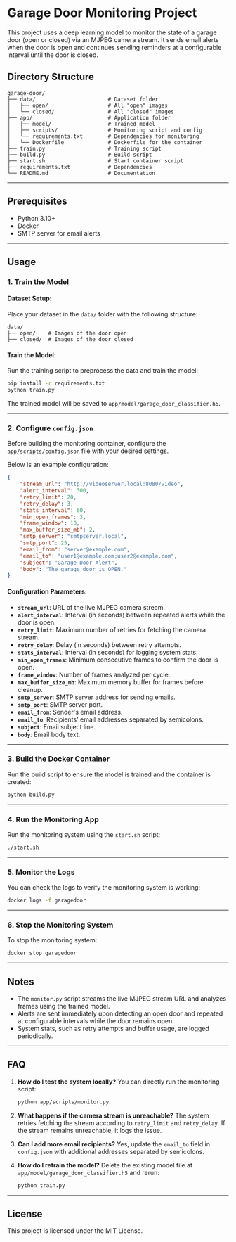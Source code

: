 # Garage Door Monitoring Project

This project uses a deep learning model to monitor the state of a garage door (open or closed) via an MJPEG camera stream.
It sends email alerts when the door is open and continues sending reminders at a configurable interval until the door is closed.

## Directory Structure

```
garage-door/
├── data/                       # Dataset folder
│   ├── open/                   # All "open" images
│   └── closed/                 # All "closed" images
├── app/                        # Application folder
│   ├── model/                  # Trained model
│   ├── scripts/                # Monitoring script and config
│   └── requirements.txt        # Dependencies for monitoring
│   └── Dockerfile              # Dockerfile for the container
├── train.py                    # Training script
├── build.py                    # Build script
├── start.sh                    # Start container script
├── requirements.txt            # Dependencies
└── README.md                   # Documentation
```

---

## Prerequisites

- Python 3.10+
- Docker
- SMTP server for email alerts

---

## Usage

### 1. Train the Model

#### Dataset Setup:
Place your dataset in the `data/` folder with the following structure:
```
data/
├── open/    # Images of the door open
├── closed/  # Images of the door closed
```

#### Train the Model:
Run the training script to preprocess the data and train the model:
```bash
pip install -r requirements.txt
python train.py
```

The trained model will be saved to `app/model/garage_door_classifier.h5`.

---

### 2. Configure `config.json`

Before building the monitoring container, configure the `app/scripts/config.json` file with your desired settings.

Below is an example configuration:

```json
{
    "stream_url": "http://videoserver.local:8080/video",
    "alert_interval": 300,
    "retry_limit": 20,
    "retry_delay": 3,
    "stats_interval": 60,
    "min_open_frames": 3,
    "frame_window": 10,
    "max_buffer_size_mb": 2,
    "smtp_server": "smtpserver.local",
    "smtp_port": 25,
    "email_from": "server@example.com",
    "email_to": "user1@example.com;user2@example.com",
    "subject": "Garage Door Alert",
    "body": "The garage door is OPEN."
}
```

#### Configuration Parameters:
- **`stream_url`**: URL of the live MJPEG camera stream.
- **`alert_interval`**: Interval (in seconds) between repeated alerts while the door is open.
- **`retry_limit`**: Maximum number of retries for fetching the camera stream.
- **`retry_delay`**: Delay (in seconds) between retry attempts.
- **`stats_interval`**: Interval (in seconds) for logging system stats.
- **`min_open_frames`**: Minimum consecutive frames to confirm the door is open.
- **`frame_window`**: Number of frames analyzed per cycle.
- **`max_buffer_size_mb`**: Maximum memory buffer for frames before cleanup.
- **`smtp_server`**: SMTP server address for sending emails.
- **`smtp_port`**: SMTP server port.
- **`email_from`**: Sender's email address.
- **`email_to`**: Recipients' email addresses separated by semicolons.
- **`subject`**: Email subject line.
- **`body`**: Email body text.

---

### 3. Build the Docker Container

Run the build script to ensure the model is trained and the container is created:
```bash
python build.py
```

---

### 4. Run the Monitoring App

Run the monitoring system using the `start.sh` script:
```bash
./start.sh
```

---

### 5. Monitor the Logs

You can check the logs to verify the monitoring system is working:
```bash
docker logs -f garagedoor
```

---

### 6. Stop the Monitoring System

To stop the monitoring system:
```bash
docker stop garagedoor
```

---

## Notes

- The `monitor.py` script streams the live MJPEG stream URL and analyzes frames using the trained model.
- Alerts are sent immediately upon detecting an open door and repeated at configurable intervals while the door remains open.
- System stats, such as retry attempts and buffer usage, are logged periodically.

---

## FAQ

1. **How do I test the system locally?**
   You can directly run the monitoring script:
   ```bash
   python app/scripts/monitor.py
   ```

2. **What happens if the camera stream is unreachable?**
   The system retries fetching the stream according to `retry_limit` and `retry_delay`. If the stream remains unreachable, it logs the issue.

3. **Can I add more email recipients?**
   Yes, update the `email_to` field in `config.json` with additional addresses separated by semicolons.

4. **How do I retrain the model?**
   Delete the existing model file at `app/model/garage_door_classifier.h5` and rerun:
   ```bash
   python train.py
   ```

---

## License
This project is licensed under the MIT License.

